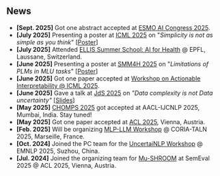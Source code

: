 ## News

<ul>
<li><strong>[Sept. 2025]</strong> Got one abstract accepted at <a href="https://www.esmo.org/meeting-calendar/esmo-ai-and-digital-oncology-congress-2025">ESMO AI Congress 2025</a>.</li>
<li><strong>[July 2025]</strong> Presenting a poster at <a href="https://icml.cc/">ICML 2025</a> on "<i>Simplicity is not as simple as you think</i>" [<a href="https://actionable-interpretability.github.io/posters/159_simplicity_is_not_as_simple_as_you_think%20-%20Aman%20Sinha.pdf">Poster</a>]</li>
<li><strong>[July 2025]</strong> Attended <a href="https://www.epfl.ch/research/domains/epfl-ellis/ellis-phd-postdoc-program/ellis-unit-lausanne-summer-school-2025/">ELLIS Summer School: AI for Health</a> @ EPFL, Laussane, Switzerland.</li>
<li><strong>[June 2025]</strong> Presenting a poster at <a href="https://healthlanguageprocessing.org/smm4h-2025/">SMM4H 2025</a> on "<i>Limitations of PLMs in MLU tasks</i>" [<a href="/assets/files/SMM4H_HeaRD_2025_poster.pdf">Poster</a>] </li> 
<li><strong>[June 2025]</strong> Got one paper accepted at <a href="https://actionable-interpretability.github.io/">Workshop on Actionable Interpretability @ ICML 2025</a>.</li>
<li><strong>[June 2025]</strong> Gave a talk at <a href="https://jds2025.sciencesconf.org/">JdS 2025</a> on <i>"Data complexity is not Data uncertainty"</i> [<a href="/assets/files/jds_talk_2025_amasi.pdf">Slides</a>]</li>
<li><strong>[May 2025]</strong> <a href="https://chomps2025.github.io/">CHOMPS 2025</a> got accepted at AACL-IJCNLP 2025, Mumbai, India. Stay tuned!</li>
<li><strong>[May 2025]</strong> Got one paper accepted at <a href="https://2025.aclweb.org/">ACL 2025</a>, Vienna, Austria.</li>
<li><strong>[Feb. 2025]</strong> Will be organizing <a href="https://atilf-umr7118.github.io/MLPLLM2025/">MLP-LLM Workshop</a> @ CORIA-TALN 2025, Marseille, France.</li>
<li><strong>[Oct. 2024]</strong> Joined the PC team for the <a href="https://uncertainlp.github.io/">UncertaiNLP Workshop</a> @ EMNLP 2025, Suzhou, China.</li>
<li><strong>[Jul. 2024]</strong> Joined the organizing team for <a href="https://helsinki-nlp.github.io/shroom/">Mu-SHROOM</a> at SemEval 2025 @ ACL 2025, Vienna, Austria.</li>
</ul>
